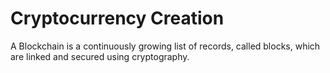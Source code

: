 # Cryptocurrency Creation

A Blockchain is a continuously growing list of records, called blocks, which are linked and secured using cryptography.

